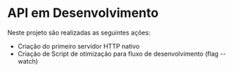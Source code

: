 # API em Desenvolvimento

Neste projeto são realizadas as seguintes ações:
- Criação do primeiro servidor HTTP nativo
- Criação de Script de otimização para fluxo de desenvolvimento (flag --watch)